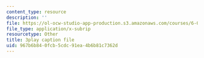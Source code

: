 ```yaml
---
content_type: resource
description: ''
file: https://ol-ocw-studio-app-production.s3.amazonaws.com/courses/6-034-artificial-intelligence-fall-2010/967b6b840fcb5cdc91ea4b6b81c7362d_gvmfbePC2pc.vtt
file_type: application/x-subrip
resourcetype: Other
title: 3play caption file
uid: 967b6b84-0fcb-5cdc-91ea-4b6b81c7362d
---
```

